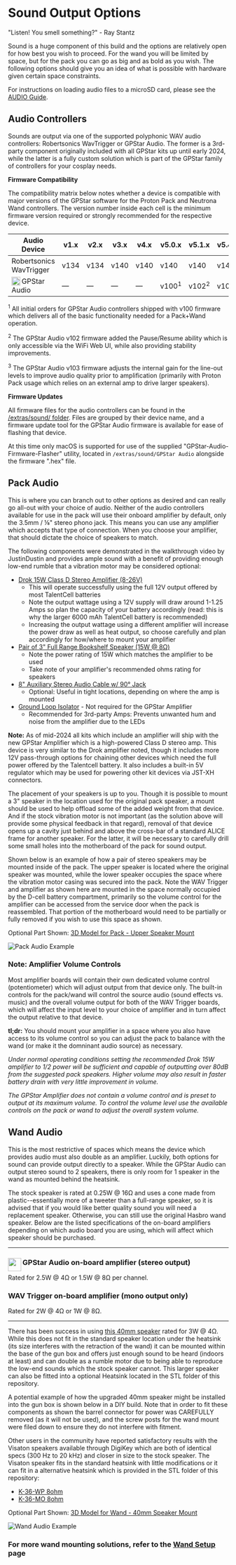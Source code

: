# Sound Output Options

"Listen! You smell something?" - Ray Stantz

Sound is a huge component of this build and the options are relatively open for how best you wish to proceed. For the wand you will be limited by space, but for the pack you can go as big and as bold as you wish. The following options should give you an idea of what is possible with hardware given certain space constraints.

For instructions on loading audio files to a microSD card, please see the [AUDIO Guide](AUDIO.md).

## Audio Controllers

Sounds are output via one of the supported polyphonic WAV audio controllers: Robertsonics WavTrigger or GPStar Audio. The former is a 3rd-party component originally included with all GPStar kits up until early 2024, while the latter is a fully custom solution which is part of the GPStar family of controllers for your cosplay needs.

**Firmware Compatibility**

The compatibility matrix below notes whether a device is compatible with major versions of the GPStar software for the Proton Pack and Neutrona Wand controllers. The version number inside each cell is the minimum firmware version required or strongly recommended for the respective device.

| Audio Device | v1.x | v2.x | v3.x | v4.x | v5.0.x | v5.1.x | v5.4.x |
|-------------------|------|------|------|------|------|------|------|
| Robertsonics WavTrigger  | v134 | v134 | v140 | v140 | v140 | v140 | v140 |
| <img src='images/gpstar_logo.png' width=20 align="left"/>GPStar Audio | &mdash; | &mdash; | &mdash; | &mdash; | v100<sup>1</sup> | v102<sup>2</sup> | v103<sup>3</sup> |

<sup>1</sup> All initial orders for GPStar Audio controllers shipped with v100 firmware which delivers all of the basic functionality needed for a Pack+Wand operation.

<sup>2</sup> The GPStar Audio v102 firmware added the Pause/Resume ability which is only accessible via the WiFi Web UI, while also providing stability improvements.

<sup>3</sup> The GPStar Audio v103 firmware adjusts the internal gain for the line-out levels to improve audio quality prior to amplification (primarily with Proton Pack usage which relies on an external amp to drive larger speakers).

**Firmware Updates**

All firmware files for the audio controllers can be found in the [/extras/sound/ folder](/extras/sound/). Files are grouped by their device name, and a firmware update tool for the GPStar Audio firmware is available for ease of flashing that device.

At this time only macOS is supported for use of the supplied "GPStar-Audio-Firmware-Flasher" utility, located in `/extras/sound/GPStar Audio` alongside the firmware ".hex" file.

## Pack Audio

This is where you can branch out to other options as desired and can really go all-out with your choice of audio. Neither of the audio controllers available for use in the pack will use their onboard amplifier by default, only the 3.5mm / ⅛" stereo phono jack. This means you can use any amplifier which accepts that type of connection. When you choose your amplifier, that should dictate the choice of speakers to match.

The following components were demonstrated in the walkthrough video by JustinDustin and provides ample sound with a benefit of providing enough low-end rumble that a vibration motor may be considered optional:

- [Drok 15W Class D Stereo Amplifier (8-26V)](https://a.co/d/9VnB8e9)
  - This will operate successfully using the full 12V output offered by most TalentCell batteries
  - Note the output wattage using a 12V supply will draw around 1-1.25 Amps so plan the capacity of your battery accordingly (read: this is why the larger 6000 mAh TalentCell battery is recommended)
  - Increasing the output wattage using a different amplifier will increase the power draw as well as heat output, so choose carefully and plan accordingly for how/where to mount your amplifier
- [Pair of 3" Full Range Bookshelf Speaker (15W @ 8Ω)](https://a.co/d/cMg5Vrt)
  - Note the power rating of 15W which matches the amplifier to be used
  - Take note of your amplifier's recommended ohms rating for speakers
- [8" Auxiliary Stereo Audio Cable w/ 90&deg; Jack](https://a.co/d/3H4zxZw)
  - Optional: Useful in tight locations, depending on where the amp is mounted
- [Ground Loop Isolator](https://a.co/d/faBkok9) - Not required for the GPStar Amplifier
  - Recommended for 3rd-party Amps: Prevents unwanted hum and noise from the amplifier due to the LEDs

**Note:** As of mid-2024 all kits which include an amplifier will ship with the new GPStar Amplifier which is a high-powered Class D stereo amp. This device is very similar to the Drok amplifier noted, though it includes more 12V pass-through options for chaining other devices which need the full power offered by the Talentcell battery. It also includes a built-in 5V regulator which may be used for powering other kit devices via JST-XH connectors.

The placement of your speakers is up to you. Though it is possible to mount a 3" speaker in the location used for the original pack speaker, a mount should be used to help offload some of the added weight from that device. And if the stock vibration motor is not important (as the solution above will provide some physical feedback in that regard), removal of that device opens up a cavity just behind and above the cross-bar of a standard ALICE frame for another speaker. For the latter, it will be necessary to carefully  drill some small holes into the motherboard of the pack for sound output.

Shown below is an example of how a pair of stereo speakers may be mounted inside of the pack. The upper speaker is located where the original speaker was mounted, while the lower speaker occupies the space where the vibration motor casing was secured into the pack. Note the WAV Trigger and amplifier as shown here are mounted in the space normally occupied by the D-cell battery compartment, primarily so the volume control for the amplifier can be accessed from the service door when the pack is reassembled. That portion of the motherboard would need to be partially or fully removed if you wish to use this space as shown.

Optional Part Shown: [3D Model for Pack - Upper Speaker Mount](stl/pack/Speaker_Mount.stl)

![Pack Audio Example](images/Audio-Pack.jpg)

### Note: Amplifier Volume Controls

Most amplifier boards will contain their own dedicated volume control (potentiometer) which will adjust output from that device only. The built-in controls for the pack/wand will control the source audio (sound effects vs. music) and the overall volume output for both of the WAV Trigger boards, which will affect the input level to your choice of amplifier and in turn affect the output relative to that device.

**tl;dr:** You should mount your amplifier in a space where you also have access to its volume control so you can adjust the pack to balance with the wand (or make it the domninant audio source) as necessary.

*Under normal operating conditions setting the recommended Drok 15W amplifier to 1/2 power will be sufficient and capable of outputting over 80dB from the suggested pack speakers. Higher volume may also result in faster battery drain with very little improvement in volume.*

*The GPStar Amplifier does not contain a volume control and is preset to output at its maximum volume. To control the volume level use the available controls on the pack or wand to adjust the overall system volume.*

## Wand Audio

This is the most restrictive of spaces which means the device which provides audio must also double as an amplifier. Luckily, both options for sound can provide output directly to a speaker. While the GPStar Audio can output stereo sound to 2 speakers, there is only room for 1 speaker in the wand as mounted behind the heatsink.

The stock speaker is rated at 0.25W @ 16Ω and uses a cone made from plastic--essentially more of a tweeter than a full-range speaker, so it is advised that if you would like better quality sound you will need a replacement speaker. Otherwise, you can still use the original Hasbro wand speaker. Below are the listed specifications of the on-board amplifiers depending on which audio board you are using, which will affect which speaker should be purchased.

---

### <img src='images/gpstar_logo.png' width=30 align="left"/>GPStar Audio on-board amplifier (stereo output) ###
Rated for 2.5W @ 4Ω or 1.5W @ 8Ω per channel.

### WAV Trigger on-board amplifier (mono output only) ###
Rated for 2W @ 4Ω or 1W @ 8Ω.

---

There has been success in using [this 40mm speaker](https://a.co/d/93sbe2V) rated for 3W @ 4Ω. While this does not fit in the standard speaker location under the heatsink (its size interferes with the retraction of the wand) it can be mounted within the base of the gun box and offers just enough sound to be heard (indoors at least) and can double as a rumble motor due to being able to reproduce the low-end sounds which the stock speaker cannot. This larger speaker can also be fitted into a optional Heatsink located in the STL folder of this repository.

A potential example of how the upgraded 40mm speaker might be installed into the gun box is shown below in a DIY build. Note that in order to fit these components as shown the barrel connector for power was CAREFULLY removed (as it will not be used), and the screw posts for the wand mount were filed down to ensure they do not interfere with fitment.

Other users in the community have reported satisfactory results with the Visaton speakers available through DigiKey which are both of identical specs (300 Hz to 20 kHz) and closer in size to the stock speaker. The Visaton speaker fits in the standard heatsink with little modifications or it can fit in a alternative heatsink which is provided in the STL folder of this repository:

* [K-36-WP 8ohm](https://www.digikey.com/en/products/detail/visaton-gmbh-co-kg/K-36-WP-8-OHM/9842373)
* [K-36-MO 8ohm](https://www.digikey.com/en/products/detail/visaton-gmbh-co-kg/K-36-MO-8-OHM/9842375)

Optional Part Shown: [3D Model for Wand - 40mm Speaker Mount](stl/wand/speaker_mount.stl)

![Wand Audio Example](images/Audio-Wand.jpg)

### For more wand mounting solutions, refer to the [Wand Setup](WAND.md) page ###
